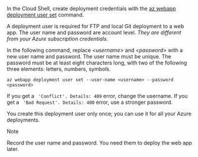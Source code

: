 In the Cloud Shell, create deployment credentials with the [az webapp deployment user set](/cli/azure/webapp/deployment/user#set) command.

A deployment user is required for FTP and local Git deployment to a web app. The user name and password are account level. _They are different from your Azure subscription credentials._

In the following command, replace *\<username>* and *\<password>* with a new user name and password. The user name must be unique. The password must be at least eight characters long, with two of the following three elements: letters, numbers, symbols. 

```azurecli-interactive
az webapp deployment user set --user-name <username> --password <password>
```

If you get a ` 'Conflict'. Details: 409` error, change the username. If you get a ` 'Bad Request'. Details: 400` error, use a stronger password.

You create this deployment user only once; you can use it for all your Azure deployments.

> [!NOTE]
> Record the user name and password. You need them to deploy the web app later.
>
>